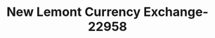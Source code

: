 ---
f_zip-code: 60439
f_state-code: IL
title: New Lemont Currency Exchange-22958
f_phone: 630-257-8900
f_city-only: Lemont
f_address: 1116 State Street Lemont
f_location-unique-id: '22958'
slug: new-lemont-currency-exchange-22958
updated-on: '2024-05-30T13:46:58.046Z'
created-on: '2024-05-30T13:36:59.803Z'
published-on: '2024-05-30T13:54:32.469Z'
f_city-state: cms/city/lemont-il.md
f_company: cms/company/new-lemont-currency-exchange.md
f_state: cms/state/illinois.md
layout: '[payday-loan].html'
tags: payday-loan
---